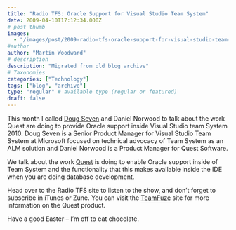 ```yaml
---
title: "Radio TFS: Oracle Support for Visual Studio Team System"
date: 2009-04-10T17:12:34.000Z
# post thumb
images:
  - "/images/post/2009-radio-tfs-oracle-support-for-visual-studio-team-system.jpg"
#author
author: "Martin Woodward"
# description
description: "Migrated from old blog archive"
# Taxonomies
categories: ["Technology"]
tags: ["blog", "archive"]
type: "regular" # available type (regular or featured)
draft: false
---
```


This month I called [Doug Seven](http://blogs.msdn.com/dseven/) and Daniel Norwood to talk about the work Quest are doing to provide Oracle support inside Visual Studio team System 2010.  Doug Seven is a Senior Product Manager for Visual Studio Team System at Microsoft focused on technical advocacy of Team System as an ALM solution and Daniel Norwood is a Product Manager for Quest Software.  

We talk about the work [Quest](http://www.quest.com/) is doing to enable Oracle support inside of Team System and the functionality that this makes available inside the IDE when you are doing database development.  

Head over to the Radio TFS site to listen to the show, and don’t forget to subscribe in iTunes or Zune.  You can visit the [TeamFuze](http://www.teamfuze.net/) site for more information on the Quest product.  

Have a good Easter – I’m off to eat chocolate.
